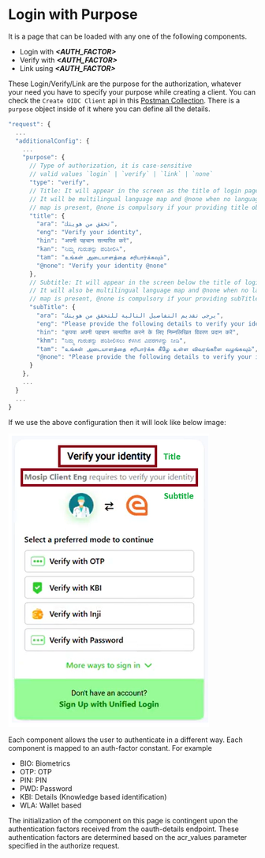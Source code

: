 # Login with Purpose

It is a page that can be loaded with any one of the following components.

  - Login with ***\<AUTH_FACTOR>***
  - Verify with ***\<AUTH_FACTOR>***
  - Link using ***\<AUTH_FACTOR>***

  These Login/Verify/Link are the purpose for the authorization, whatever your need you have to specify your purpose while creating a client. You can check the `Create OIDC Client` api in this [Postman Collection](../../postman-collection/eSignet.postman_collection.json). There is a `purpose` object inside of it where you can define all the details.  

  ```ts
  "request": {
    ...
    "additionalConfig": {
      ...
      "purpose": {
        // Type of authorization, it is case-sensitive
        // valid values `login` | `verify` | `link` | `none`
        "type": "verify",
        // Title: It will appear in the screen as the title of login page,
        // It will be multilingual language map and @none when no language 
        // map is present, @none is compulsory if your providing title object
        "title": {
          "ara": "تحقق من هويتك",
          "eng": "Verify your identity",
          "hin": "अपनी पहचान सत्यापित करें",
          "kan": "ನಿಮ್ಮ ಗುರುತನ್ನು ಪರಿಶೀಲಿಸಿ",
          "tam": "உங்கள் அடையாளத்தை சரிபார்க்கவும்",
          "@none": "Verify your identity @none"
        },
        // Subtitle: It will appear in the screen below the title of login page,
        // It will also be multilingual language map and @none when no language
        // map is present, @none is compulsory if your providing subTitle object
        "subTitle": {
          "ara": "يرجى تقديم التفاصيل التالية للتحقق من هويتك",
          "eng": "Please provide the following details to verify your identity",
          "hin": "कृपया अपनी पहचान सत्यापित करने के लिए निम्नलिखित विवरण प्रदान करें",
          "khm": "ನಿಮ್ಮ ಗುರುತನ್ನು ಪರಿಶೀಲಿಸಲು ಕೆಳಗಿನ ವಿವರಗಳನ್ನು ನೀಡಿ",
          "tam": "உங்கள் அடையாளத்தை சரிபார்க்க கீழே உள்ள விவரங்களை வழங்கவும்",
          "@none": "Please provide the following details to verify your identity @none"
        }
      },
      ...
    }
    ...
  }
  ```

  If we use the above configuration then it will look like below image:

  ![Esignet Login with purpose](../esignet-login-with-purpose.png "Esignet Login with purpose")

  Each component allows the user to authenticate in a different way. Each component is mapped to an auth-factor constant.
  For example

  - BIO: Biometrics
  - OTP: OTP
  - PIN: PIN
  - PWD: Password
  - KBI: Details (Knowledge based identification)
  - WLA: Wallet based

  The initialization of the component on this page is contingent upon the authentication factors received from the oauth-details endpoint. These authentication factors are determined based on the acr_values parameter specified in the authorize request.

